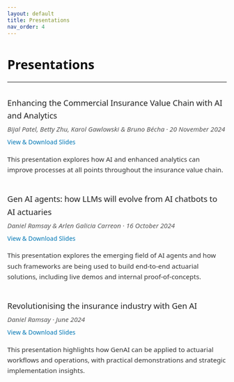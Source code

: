 ```yaml
---
layout: default
title: Presentations
nav_order: 4
---
```


<div style="max-width: 900px; margin: 0 auto; font-family: system-ui, -apple-system, sans-serif; line-height: 1.6;">

  <h1 style="font-size: 1.8rem; font-weight: 600; margin-bottom: 1rem; color: #111;">
    Presentations
  </h1>
  <hr style="margin-bottom: 2rem; border: none; border-top: 1px solid #ddd;">

  <div style="margin-bottom: 2.5rem;">
    <h2 style="font-size: 1.15rem; font-weight: 500; color: #222; margin-bottom: 0.3rem;">
      Enhancing the Commercial Insurance Value Chain with AI and Analytics
    </h2>
    <p style="margin: 0.1rem 0; font-size: 0.95rem; color: #555;"><em>Bijal Patel, Betty Zhu, Karol Gawlowski & Bruno Bécha · 20 November 2024</em></p>
    <p style="margin: 0.4rem 0;">
      <a href="{{ '/assets/files/giro-2024-presentation.pdf' | relative_url }}" target="_blank" style="color: #0077b5; text-decoration: none;">
        View & Download Slides
      </a>
    </p>
    <p style="font-size: 0.95rem; color: #333;">
      This presentation explores how AI and enhanced analytics can improve processes at all points throughout the insurance value chain.
    </p>
  </div>

  <div style="margin-bottom: 2.5rem;">
    <h2 style="font-size: 1.15rem; font-weight: 500; color: #222; margin-bottom: 0.3rem;">
      Gen AI agents: how LLMs will evolve from AI chatbots to AI actuaries
    </h2>
    <p style="margin: 0.1rem 0; font-size: 0.95rem; color: #555;"><em>Daniel Ramsay & Arlen Galicia Carreon · 16 October 2024</em></p>
    <p style="margin: 0.4rem 0;">
      <a href="{{ '/assets/files/GenAI agents 2024.pdf' | relative_url }}" target="_blank" style="color: #0077b5; text-decoration: none;">
        View & Download Slides
      </a>
    </p>
    <p style="font-size: 0.95rem; color: #333;">
      This presentation explores the emerging field of AI agents and how such frameworks are being used to build end-to-end actuarial solutions, including live demos and internal proof-of-concepts.
    </p>
  </div>

  <div style="margin-bottom: 2.5rem;">
    <h2 style="font-size: 1.15rem; font-weight: 500; color: #222; margin-bottom: 0.3rem;">
      Revolutionising the insurance industry with Gen AI
    </h2>
    <p style="margin: 0.1rem 0; font-size: 0.95rem; color: #555;"><em>Daniel Ramsay · June 2024</em></p>
    <p style="margin: 0.4rem 0;">
      <a href="{{ '/assets/files/GenAI 2023.pdf' | relative_url }}" target="_blank" style="color: #0077b5; text-decoration: none;">
        View & Download Slides
      </a>
    </p>
    <p style="font-size: 0.95rem; color: #333;">
      This presentation highlights how GenAI can be applied to actuarial workflows and operations, with practical demonstrations and strategic implementation insights.
    </p>
  </div>

</div>
